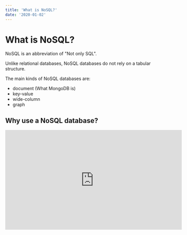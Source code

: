 ```yaml
---
title: 'What is NoSQL?'
date: '2020-01-02'
---
```


# What is NoSQL?

NoSQL is an abbreviation of "Not only SQL".

Unlike relational databases, NoSQL databases do not rely on a tabular structure.

The main kinds of NoSQL databases are:

 - document (What MongoDB is)
 - key-value
 - wide-column
 - graph

## Why use a NoSQL database?
<iframe width="560" height="315" src="https://www.youtube.com/embed/0X43QfCfyk0" title="YouTube video player" frameborder="0" allow="accelerometer; autoplay; clipboard-write; encrypted-media; gyroscope; picture-in-picture" allowfullscreen></iframe>
